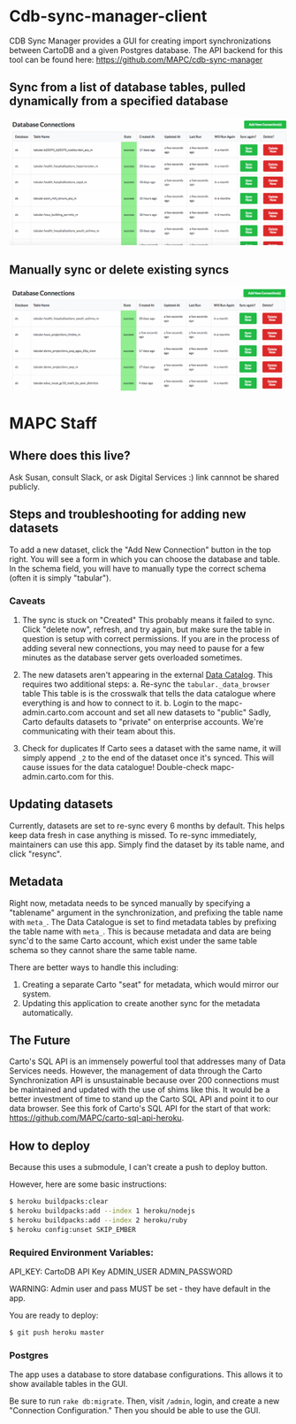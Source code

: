 # Cdb-sync-manager-client

CDB Sync Manager provides a GUI for creating import synchronizations between CartoDB and a given Postgres database. The API backend for this tool can be found here: https://github.com/MAPC/cdb-sync-manager

## Sync from a list of database tables, pulled dynamically from a specified database

![Sync from a list of database tables](https://github.com/MAPC/cdb-sync-manager-client/blob/master/M73d4cf9QA.gif?raw=true "Logo Title Text 1")

## Manually sync or delete existing syncs

![Manually Sync or Delete existing syncs](https://github.com/MAPC/cdb-sync-manager-client/blob/master/ka3b0vt1He.gif?raw=true)

# MAPC Staff
## Where does this live?
Ask Susan, consult Slack, or ask Digital Services :) link cannnot be shared publicly. 

## Steps and troubleshooting for adding new datasets
To add a new dataset, click the "Add New Connection" button in the top right. You will see a form in which you can choose the database and table. In the schema field, you will have to manually type the correct schema (often it is simply "tabular"). 

### Caveats
1. The sync is stuck on "Created"
This probably means it failed to sync. Click "delete now", refresh, and try again, but make sure the table in question is setup with correct permissions. If you are in the process of adding several new connections, you may need to pause for a few minutes as the database server gets overloaded sometimes.

2. The new datasets aren't appearing in the external [Data Catalog](databrowser.mapc.org). 
This requires two additional steps:
a. Re-sync the `tabular._data_browser` table
This table is is the crosswalk that tells the data catalogue where everything is and how to connect to it. 
b. Login to the mapc-admin.carto.com account and set all new datasets to "public"
Sadly, Carto defaults datasets to "private" on enterprise accounts. We're communicating with their team about this. 

3. Check for duplicates
If Carto sees a dataset with the same name, it will simply append `_2` to the end of the dataset once it's synced. This will cause issues for the data catalogue! Double-check mapc-admin.carto.com for this.

## Updating datasets
Currently, datasets are set to re-sync every 6 months by default. This helps keep data fresh in case anything is missed. To re-sync immediately, maintainers can use this app. Simply find the dataset by its table name, and click "resync". 

## Metadata
Right now, metadata needs to be synced manually by specifying a "tablename" argument in the synchronization, and prefixing the table name with `meta_`. The Data Catalogue is set to find metadata tables by prefixing the table name with `meta_`. This is because metadata and data are being sync'd to the same Carto account, which exist under the same table schema so they cannot share the same table name. 

There are better ways to handle this including:
1. Creating a separate Carto "seat" for metadata, which would mirror our system.
2. Updating this application to create another sync for the metadata automatically. 

## The Future
Carto's SQL API is an immensely powerful tool that addresses many of Data Services needs. However, the management of data through the Carto Synchronization API is unsustainable because over 200 connections must be maintained and updated with the use of shims like this. It would be a better investment of time to stand up the Carto SQL API and point it to our data browser. See this fork of Carto's SQL API for the start of that work: https://github.com/MAPC/carto-sql-api-heroku. 

## How to deploy
Because this uses a submodule, I can't create a push to deploy button.

However, here are some basic instructions:

```sh
$ heroku buildpacks:clear
$ heroku buildpacks:add --index 1 heroku/nodejs
$ heroku buildpacks:add --index 2 heroku/ruby
$ heroku config:unset SKIP_EMBER
```
### Required Environment Variables:
API_KEY: CartoDB API Key
ADMIN_USER
ADMIN_PASSWORD

WARNING: Admin user and pass MUST be set - they have default in the app.

You are ready to deploy:

```bash
$ git push heroku master
```

### Postgres

The app uses a database to store database configurations. This allows it to show available tables in the GUI. 

Be sure to run `rake db:migrate`. Then, visit `/admin`, login, and create a new "Connection Configuration." Then you should be able to use the GUI.
